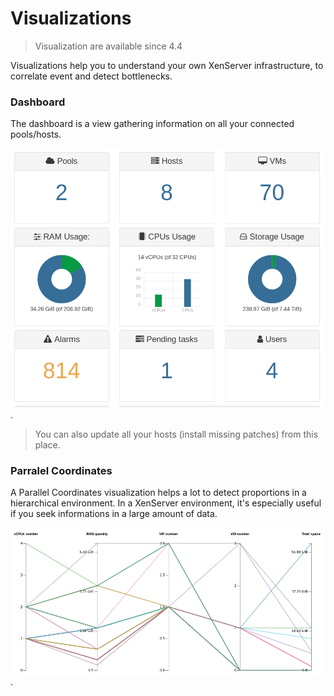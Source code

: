# Visualizations

> Visualization are available since 4.4

Visualizations help you to understand your own XenServer infrastructure, to correlate event and detect bottlenecks.

### Dashboard

The dashboard is a view gathering information on all your connected pools/hosts.

[![](./assets/visualizationdashboard.png)](https://xen-orchestra.com/blog/xen-orchestra-4-4/#dashboard).

> You can also update all your hosts (install missing patches) from this place.

### Parralel Coordinates

A Parallel Coordinates visualization helps a lot to detect proportions in a hierarchical environment. In a XenServer environment, it's especially useful if you seek informations in a large amount of data.

[![](./assets/parralelcoordinates.png)](https://xen-orchestra.com/blog/xen-orchestra-4-4/#sunburstvisualizationforvdiandramusage).
